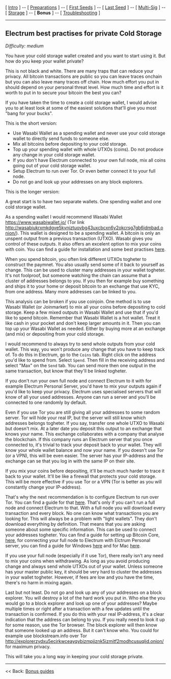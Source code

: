 [ [Intro](README.md) ] -- [ [Preparations]( hodl-guide_10_preparations.md) ] -- [ [First Seeds](hodl-guide_20_first-seeds.md) ] -- [ [Last Seed](hodl-guide_30_last-seed.md) ] -- [ [Multi-Sig](hodl-guide_40_multi-sig.md) ] -- [ [Storage](hodl-guide_50_storage.md
) ] -- [ **Bonus** ] -- [ [Troubleshooting](hodl-guide_70_troubleshooting.md) ]

---

## Electrum best practises for private Cold Storage

*Difficulty: medium*

You have your cold storage wallet created and you want to start using it. But how do you keep your wallet private? 

This is not black and white. There are many traps that can reduce your privacy. All bitcoin transactions are public so you can leave traces onchain but you can also leave many traces off chain. How much effort you put in should depend on your personal threat level. How much time and effort is it worth to put in to secure your bitcoin the best you can?

If you have taken the time to create a cold storage wallet, I would advise you to at least look at some of the easiest solutions that'll give you most "bang for your bucks".

This is the short version:
* Use Wasabi Wallet as a spending wallet and never use your cold storage wallet to directly send funds to someone else.
* Mix all bitcoins before depositing to your cold storage.
* Top up your spending wallet with whole UTXOs (coins). Do not produce any change in your cold storage wallet.
* If you don't have Electrum connected to your own full node, mix all coins going out of your cold storage wallet.
* Setup Electrum to run over Tor. Or even better connect it to your full node. 
* Do not go and look up your addresses on any block explorers.

This is the longer version: 

A great start is to have two separate wallets. One spending wallet and one cold storage wallet. 

As a spending wallet I would recommend Wasabi Wallet https://www.wasabiwallet.io/ (Tor link http://wasabiukrxmkdgve5kynjztuovbg43uxcbcxn6y2okcrsg7gb6jdmbad.onion/). This wallet is designed to be a spending wallet. A bitcoin is only an unspent output from a previous transaction (UTXO). Wasabi gives you control of these outputs. It also offers an excelent option to mix your coins with coin. You can find a guide for installation and some best practises [here](hodl-guide_62_wasabi-wallet.md).

When you spend bitcoin, you often link different UTXOs togheter to construct the paymnet. You also usually send some of it back to yourself as change. This can be used to cluster many addresses in your wallet togheter. It's not foolproof, but someone watching the chain can assume that a cluster of addresses belongs to you. If you then for example buy something and ships it to your home or deposit bitcoin to an exchange that use KYC, from one address. Many more addresses can be linked to you.

This analysis can be broken if you use coinjoin. One method is to use Wasabi Wallet (or Joinmarket) to mix all your coins before depositing to cold storage. Keep a few mixed outputs in Wasabi Wallet and use that if you'd like to spend bitcoin. Remember that Wasabi Wallet is a hot wallet. Treat it like cash in your pocket and don't keep larger amounts in it. Then you can top up your Wasabi Wallet as needed. Either by buying more at an exchange (and mix) or depositing from your cold storage.

I would recommend to always try to send whole outputs from your cold wallet. This way, you won't produce any change that you have to keep track of. To do this in Electrum, go to the `Coins` tab. Right click on the address you'd like to spend from. Select `Spend`. Then fill in the receiving address and select "Max" on the `Send` tab. You can send more then one output in the same transaction, but know that they'll be linked togheter.

If you don't run your own full node and connect Electrum to it with for example Electrum Personal Server, you'd have to mix your outputs again if you'd like to keep your privacy. Electrum uses specialised servers that will know of all your used addresses. Anyone can run a server and you'll be connected to one randomly by default.

Even if you use Tor you are still giving all your addresses to some random server. Tor will hide your real IP, but the server will still know which addresses belongs togheter. If you say, transfer one whole UTXO to Wasabi but doesn't mix. At a later date you deposit this output to an exchange that knows your name. This exchange collaborates with a company that analyse the blockchain. If this company runs an Electrum server that you once connected to, it's trivial to track your deposit back to your wallet. They will know your whole wallet balance and now your name. If you doesn't use Tor (or a VPN), this will be even easier. The server has your IP-address and the exchange can se that you log in with the same IP on their site.

If you mix your coins before depositing, it'll be much much harder to trace it back to your wallet. It'll be like a firewall that protects your cold storage. This will be more effective if you use Tor or a VPN (Tor is better as you will constantly change your IP-address). 

That's why the next recommendation is to configure Electrum to run over Tor. You can find a guide for that [here](hodl-guide_66_electrum-tor.md). That's only if you can't run a full node and connect Electrum to that. With a full node you will download every transaction and every block. No one can know what transactions you are looking for. This will always be a problem with "light wallets". They don't download everything by definition. That means that you are asking someone about some specific information. This can be used to connect your addresses togheter. You can find a guide for setting up Bitcoin Core, [here](hodl-guide_61_bitcoin-core.md), for connecting your full node to Electrum with Elctrum Personal server, you can find a guide for Windows [here](hodl-guide_63_eps-win.md) and for Mac [here](hodl-guide_64_eps-mac.md).

If you use your full node (especially if it use Tor), there really isn't any need to mix your coins when withdrawing. As long as you avoid producing change and always send whole UTXOs out of your wallet. Unless someone has your master public key, it should be very hard to cluster the addresses in your wallet togheter. However, if fees are low and you have the time, there's no harm in mixing again.

Last but not least. Do not go and look up any of your addresses on a block explorer. You will destroy a lot of the hard work you put in. Who else the you would go to a block explorer and look up one of your addresses? Maybe multiple times or right after a transaction with a few updates until the transaction is confirmed. If you do this with your real IP-address, it's a clear indication that the address can belong to you. If you really need to look it up for some reason, use the Tor browser. The block explorer will then know that someone looked up an address. But it can't know who. You could for example use blockstream.info over Tor http://explorerzydxu5ecjrkwceayqybizmpjjznk5izmitf2modhcusuqlid.onion/ for maximum privacy.

This will take you a long way in keeping your cold storage private.

------

<< Back: [Bonus guides](hodl-guide_60_bonus.md) 
